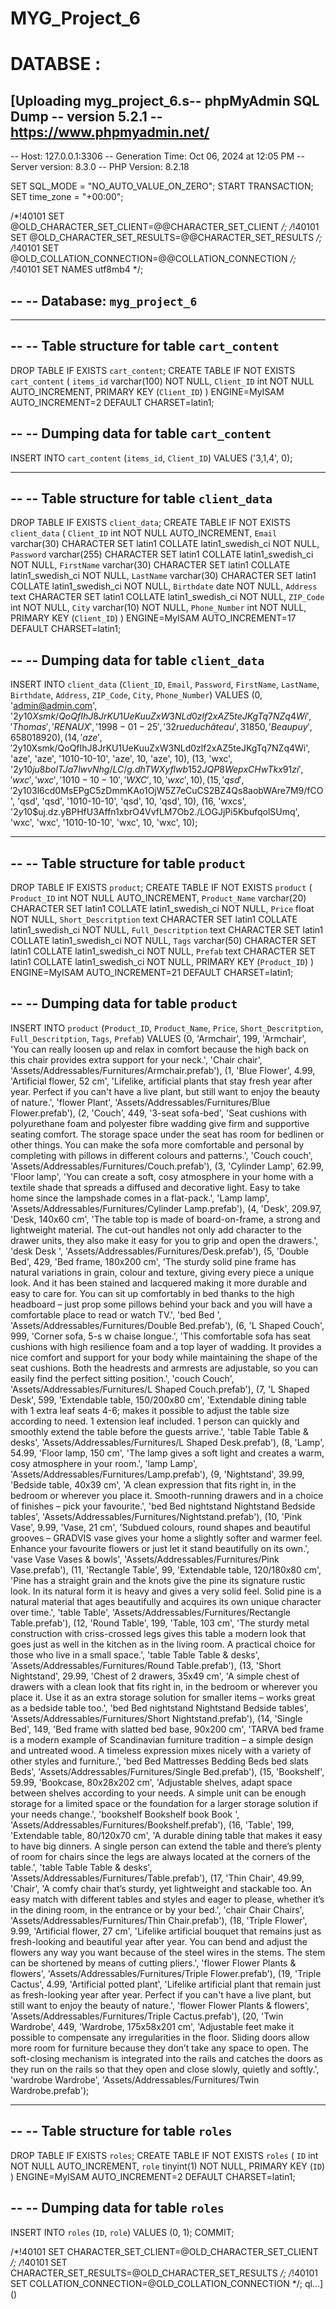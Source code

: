 # MYG_Project_6
 
# DATABSE :
[Uploading myg_project_6.s-- phpMyAdmin SQL Dump
-- version 5.2.1
-- https://www.phpmyadmin.net/
--
-- Host: 127.0.0.1:3306
-- Generation Time: Oct 06, 2024 at 12:05 PM
-- Server version: 8.3.0
-- PHP Version: 8.2.18

SET SQL_MODE = "NO_AUTO_VALUE_ON_ZERO";
START TRANSACTION;
SET time_zone = "+00:00";


/*!40101 SET @OLD_CHARACTER_SET_CLIENT=@@CHARACTER_SET_CLIENT */;
/*!40101 SET @OLD_CHARACTER_SET_RESULTS=@@CHARACTER_SET_RESULTS */;
/*!40101 SET @OLD_COLLATION_CONNECTION=@@COLLATION_CONNECTION */;
/*!40101 SET NAMES utf8mb4 */;

--
-- Database: `myg_project_6`
--

-- --------------------------------------------------------

--
-- Table structure for table `cart_content`
--

DROP TABLE IF EXISTS `cart_content`;
CREATE TABLE IF NOT EXISTS `cart_content` (
  `items_id` varchar(100) NOT NULL,
  `Client_ID` int NOT NULL AUTO_INCREMENT,
  PRIMARY KEY (`Client_ID`)
) ENGINE=MyISAM AUTO_INCREMENT=2 DEFAULT CHARSET=latin1;

--
-- Dumping data for table `cart_content`
--

INSERT INTO `cart_content` (`items_id`, `Client_ID`) VALUES
('3,1,4', 0);

-- --------------------------------------------------------

--
-- Table structure for table `client_data`
--

DROP TABLE IF EXISTS `client_data`;
CREATE TABLE IF NOT EXISTS `client_data` (
  `Client_ID` int NOT NULL AUTO_INCREMENT,
  `Email` varchar(30) CHARACTER SET latin1 COLLATE latin1_swedish_ci NOT NULL,
  `Password` varchar(255) CHARACTER SET latin1 COLLATE latin1_swedish_ci NOT NULL,
  `FirstName` varchar(30) CHARACTER SET latin1 COLLATE latin1_swedish_ci NOT NULL,
  `LastName` varchar(30) CHARACTER SET latin1 COLLATE latin1_swedish_ci NOT NULL,
  `Birthdate` date NOT NULL,
  `Address` text CHARACTER SET latin1 COLLATE latin1_swedish_ci NOT NULL,
  `ZIP_Code` int NOT NULL,
  `City` varchar(10) NOT NULL,
  `Phone_Number` int NOT NULL,
  PRIMARY KEY (`Client_ID`)
) ENGINE=MyISAM AUTO_INCREMENT=17 DEFAULT CHARSET=latin1;

--
-- Dumping data for table `client_data`
--

INSERT INTO `client_data` (`Client_ID`, `Email`, `Password`, `FirstName`, `LastName`, `Birthdate`, `Address`, `ZIP_Code`, `City`, `Phone_Number`) VALUES
(0, 'admin@admin.com', '$2y$10$Xsmk/QoQfIhJ8JrKU1UeKuuZxW3NLd0zlf2xAZ5teJKgTq7NZq4Wi', 'Thomas', 'RENAUX', '1998-01-25', '32 rue du château', 31850, 'Beaupuy', 658018920),
(14, 'aze', '$2y$10$Xsmk/QoQfIhJ8JrKU1UeKuuZxW3NLd0zlf2xAZ5teJKgTq7NZq4Wi', 'aze', 'aze', '1010-10-10', 'aze', 10, 'aze', 10),
(13, 'wxc', '$2y$10$ju8bolTJa7lwvNhg/LC/g.dhTWXyflwb152JQP8WepxCHwTkx91zi', 'wxc', 'wxc', '1010-10-10', 'WXC', 10, 'wxc', 10),
(15, 'qsd', '$2y$10$3l6cd0MsEPgC5zDmmKAo1OjW5Z7eCuCS2BZ4Qs8aobWAre7M9/fCO', 'qsd', 'qsd', '1010-10-10', 'qsd', 10, 'qsd', 10),
(16, 'wxcs', '$2y$10$uj.dz.yBPHfU3Affn1xbrO4VvfLM7Ob2./LOGJjPi5KbufqolSUmq', 'wxc', 'wxc', '1010-10-10', 'wxc', 10, 'wxc', 10);

-- --------------------------------------------------------

--
-- Table structure for table `product`
--

DROP TABLE IF EXISTS `product`;
CREATE TABLE IF NOT EXISTS `product` (
  `Product_ID` int NOT NULL AUTO_INCREMENT,
  `Product_Name` varchar(20) CHARACTER SET latin1 COLLATE latin1_swedish_ci NOT NULL,
  `Price` float NOT NULL,
  `Short_Descritption` text CHARACTER SET latin1 COLLATE latin1_swedish_ci NOT NULL,
  `Full_Descritption` text CHARACTER SET latin1 COLLATE latin1_swedish_ci NOT NULL,
  `Tags` varchar(50) CHARACTER SET latin1 COLLATE latin1_swedish_ci NOT NULL,
  `Prefab` text CHARACTER SET latin1 COLLATE latin1_swedish_ci NOT NULL,
  PRIMARY KEY (`Product_ID`)
) ENGINE=MyISAM AUTO_INCREMENT=21 DEFAULT CHARSET=latin1;

--
-- Dumping data for table `product`
--

INSERT INTO `product` (`Product_ID`, `Product_Name`, `Price`, `Short_Descritption`, `Full_Descritption`, `Tags`, `Prefab`) VALUES
(0, 'Armchair', 199, 'Armchair', 'You can really loosen up and relax in comfort because the high back on this chair provides extra support for your neck.', 'Chair chair', 'Assets/Addressables/Furnitures/Armchair.prefab'),
(1, 'Blue Flower', 4.99, 'Artificial flower, 52 cm', 'Lifelike, artificial plants that stay fresh year after year. Perfect if you can\'t have a live plant, but still want to enjoy the beauty of nature.', 'flower Plant', 'Assets/Addressables/Furnitures/Blue Flower.prefab'),
(2, 'Couch', 449, '3-seat sofa-bed', 'Seat cushions with polyurethane foam and polyester fibre wadding give firm and supportive seating comfort.  The storage space under the seat has room for bedlinen or other things. You can make the sofa more comfortable and personal by completing with pillows in different colours and patterns.', 'Couch couch', 'Assets/Addressables/Furnitures/Couch.prefab'),
(3, 'Cylinder Lamp', 62.99, 'Floor lamp', 'You can create a soft, cosy atmosphere in your home with a textile shade that spreads a diffused and decorative light.  Easy to take home since the lampshade comes in a flat-pack.', 'Lamp lamp', 'Assets/Addressables/Furnitures/Cylinder Lamp.prefab'),
(4, 'Desk', 209.97, 'Desk, 140x60 cm', 'The table top is made of board-on-frame, a strong and lightweight material.  The cut-out handles not only add character to the drawer units, they also make it easy for you to grip and open the drawers.', 'desk Desk ', 'Assets/Addressables/Furnitures/Desk.prefab'),
(5, 'Double Bed', 429, 'Bed frame, 180x200 cm', 'The sturdy solid pine frame has natural variations in grain, colour and texture, giving every piece a unique look. And it has been stained and lacquered making it more durable and easy to care for.  You can sit up comfortably in bed thanks to the high headboard – just prop some pillows behind your back and you will have a comfortable place to read or watch TV.', 'bed Bed ', 'Assets/Addressables/Furnitures/Double Bed.prefab'),
(6, 'L Shaped Couch', 999, 'Corner sofa, 5-s w chaise longue.', 'This comfortable sofa has seat cushions with high resilience foam and a top layer of wadding. It provides a nice comfort and support for your body while maintaining the shape of the seat cushions.  Both the headrests and armrests are adjustable, so you can easily find the perfect sitting position.', 'couch Couch', 'Assets/Addressables/Furnitures/L Shaped Couch.prefab'),
(7, 'L Shaped Desk', 599, 'Extendable table, 150/200x80 cm', 'Extendable dining table with 1 extra leaf seats 4-6; makes it possible to adjust the table size according to need.  1 extension leaf included.  1 person can quickly and smoothly extend the table before the guests arrive.', 'table Table Table & desks', 'Assets/Addressables/Furnitures/L Shaped Desk.prefab'),
(8, 'Lamp', 54.99, 'Floor lamp, 150 cm', 'The lamp gives a soft light and creates a warm, cosy atmosphere in your room.', 'lamp Lamp', 'Assets/Addressables/Furnitures/Lamp.prefab'),
(9, 'Nightstand', 39.99, 'Bedside table, 40x39 cm', 'A clean expression that fits right in, in the bedroom or wherever you place it. Smooth-running drawers and in a choice of finishes – pick your favourite.', 'bed Bed nightstand Nightstand Bedside tables', 'Assets/Addressables/Furnitures/Nightstand.prefab'),
(10, 'Pink Vase', 9.99, 'Vase, 21 cm', 'Subdued colours, round shapes and beautiful grooves – GRADVIS vase gives your home a slightly softer and warmer feel. Enhance your favourite flowers or just let it stand beautifully on its own.', 'vase Vase Vases & bowls', 'Assets/Addressables/Furnitures/Pink Vase.prefab'),
(11, 'Rectangle Table', 99, 'Extendable table, 120/180x80 cm', 'Pine has a straight grain and the knots give the pine its signature rustic look. In its natural form it is heavy and gives a very solid feel.  Solid pine is a natural material that ages beautifully and acquires its own unique character over time.', 'table Table', 'Assets/Addressables/Furnitures/Rectangle Table.prefab'),
(12, 'Round Table', 199, 'Table, 103 cm', 'The sturdy metal construction with criss-crossed legs gives this table a modern look that goes just as well in the kitchen as in the living room. A practical choice for those who live in a small space.', 'table Table Table & desks', 'Assets/Addressables/Furnitures/Round Table.prefab'),
(13, 'Short Nightstand', 29.99, 'Chest of 2 drawers, 35x49 cm', 'A simple chest of drawers with a clean look that fits right in, in the bedroom or wherever you place it. Use it as an extra storage solution for smaller items – works great as a bedside table too.', 'bed Bed nightstand Nightstand Bedside tables', 'Assets/Addressables/Furnitures/Short Nightstand.prefab'),
(14, 'Single Bed', 149, 'Bed frame with slatted bed base, 90x200 cm', 'TARVA bed frame is a modern example of Scandinavian furniture tradition – a simple design and untreated wood. A timeless expression mixes nicely with a variety of other styles and furniture.', 'bed Bed Mattresses Bedding Beds bed slats Beds', 'Assets/Addressables/Furnitures/Single Bed.prefab'),
(15, 'Bookshelf', 59.99, 'Bookcase, 80x28x202 cm', 'Adjustable shelves, adapt space between shelves according to your needs.  A simple unit can be enough storage for a limited space or the foundation for a larger storage solution if your needs change.', 'bookshelf Bookshelf book Book ', 'Assets/Addressables/Furnitures/Bookshelf.prefab'),
(16, 'Table', 199, 'Extendable table, 80/120x70 cm', 'A durable dining table that makes it easy to have big dinners. A single person can extend the table and there’s plenty of room for chairs since the legs are always located at the corners of the table.', 'table Table Table & desks', 'Assets/Addressables/Furnitures/Table.prefab'),
(17, 'Thin Chair', 49.99, 'Chair', 'A comfy chair that’s sturdy, yet lightweight and stackable too. An easy match with different tables and styles and eager to please, whether it’s in the dining room, in the entrance or by your bed.', 'chair Chair Chairs', 'Assets/Addressables/Furnitures/Thin Chair.prefab'),
(18, 'Triple Flower', 9.99, 'Artificial flower, 27 cm', 'Lifelike artificial bouquet that remains just as fresh-looking and beautiful year after year.  You can bend and adjust the flowers any way you want because of the steel wires in the stems.  The stem can be shortened by means of cutting pliers.', 'flower Flower Plants & flowers', 'Assets/Addressables/Furnitures/Triple Flower.prefab'),
(19, 'Triple Cactus', 4.99, 'Artificial potted plant', 'Lifelike artificial plant that remain just as fresh-looking year after year.  Perfect if you can\'t have a live plant, but still want to enjoy the beauty of nature.', 'flower Flower Plants & flowers', 'Assets/Addressables/Furnitures/Triple Cactus.prefab'),
(20, 'Twin Wardrobe', 449, 'Wardrobe, 175x58x201 cm', 'Adjustable feet make it possible to compensate any irregularities in the floor.  Sliding doors allow more room for furniture because they don’t take any space to open.  The soft-closing mechanism is integrated into the rails and catches the doors as they run on the rails so that they open and close slowly, quietly and softly.', 'wardrobe Wardrobe', 'Assets/Addressables/Furnitures/Twin Wardrobe.prefab');

-- --------------------------------------------------------

--
-- Table structure for table `roles`
--

DROP TABLE IF EXISTS `roles`;
CREATE TABLE IF NOT EXISTS `roles` (
  `ID` int NOT NULL AUTO_INCREMENT,
  `role` tinyint(1) NOT NULL,
  PRIMARY KEY (`ID`)
) ENGINE=MyISAM AUTO_INCREMENT=2 DEFAULT CHARSET=latin1;

--
-- Dumping data for table `roles`
--

INSERT INTO `roles` (`ID`, `role`) VALUES
(0, 1);
COMMIT;

/*!40101 SET CHARACTER_SET_CLIENT=@OLD_CHARACTER_SET_CLIENT */;
/*!40101 SET CHARACTER_SET_RESULTS=@OLD_CHARACTER_SET_RESULTS */;
/*!40101 SET COLLATION_CONNECTION=@OLD_COLLATION_CONNECTION */;
ql…]()
